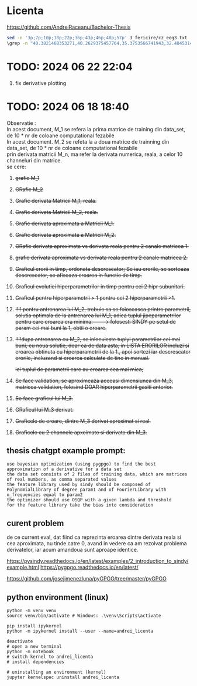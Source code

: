 # Licenta
https://github.com/AndreiRaceanu/Bachelor-Thesis


```bash
sed -n '3p;7p;10p;18p;22p;36p;43p;46p;48p;57p' 3_fericire/cz_eeg3.txt | cut -d, -f1-5
\grep -n "40.3821468353271,40.2629375457764,35.3753566741943,32.4845314025879,36.2694263458252" 3_fericire/cz_eeg3.txt | cut -d, -f1-5
```

# TODO: 2024 06 22 22:04
1. fix derivative plotting

# TODO: 2024 06 18 18:40

Observatie :  
In acest document, M_1 se refera la prima matrice de training din data_set, de 10 * nr de coloane computational fezabile  
In acest document. M_2 se refeta la a doua matrice de trainning din data_set, de 10 * nr de coloane computational fezabile  
prin derivata matricii M_n, ma refer la derivata numerica, reala, a celor 10 channeluri din matrice.  
se cere:

1. ~~grafic M_1~~
2. ~~GRafic M_2~~
3. ~~Grafic derivata Matricii M_1, reala.~~
4. ~~Grafic derivata Matricii M_2, reala.~~
5. ~~Grafic derivata aproximata a Matricii M_1.~~
6. ~~Grafic derivata aproximata a Matricii M_2.~~
7. ~~GRafic derivata aproximata vs derivata reala pentru 2 canale matricea 1.~~
8. ~~grafic derivata aproximata vs derivata reala pentru 2 canale matricea 2.~~
9. ~~Graficul erorii in timp, ordonata descrescator; Se iau erorile, se sorteaza descrescator, se afiseaza eroarea in functie de timp.~~
10. ~~Graficul evolutiei hiperparametrilor in timp pentru cei 2 hipr subunitari.~~
11. ~~Graficul pentru hiperparametrii > 1 pentru cei 2 hiperparametrii >1.~~
12. ~~!!!! pentru antrenarea lui M_2, trebuie sa se foloseasca printre parametrii, solutia optimala de la antrenarea lui M_1, adica tuplul jipeparametrilor pentru care eroarea era minima.----> folosesti SINDY pe setul de param cei mai buni la 1, obtii o eroare.~~
13. ~~!!!!dupa antrenarea cu M_2, se inlocuieste tuplyl parametrilor cei mai buni, cu noua solutie, doar ca de data asta,
in LISTA ERORILOR incluzi si eroarea obtinuta cu hiperparametrii de la 1.,  apoi sortezi iar descrescator erorile, incluzand si eroarea calculata de tine in manual.~~

    ~~iei tuplul de parametrii care au eroarea cea mai mica;~~
14. ~~Se face validation, se aproximeaza aceeasi dimensiunea din M_3, matricea validation, folosind DOAR hiperparametrii gasiti anterior.~~
15. ~~Se face graficul lui M_3.~~
16. ~~GRaficul lui M_3 derivat.~~
17. ~~Graficele de eroare, dintre M_3 derivat aproximat si real.~~
18. ~~Graficele cu 2 channele apxoimate si derivate din M_3.~~



## thesis chatgpt example prompt:
```
use bayesian optimization (using pygpgo) to find the best approximation of a derivative for a data set
the data set consists of 2 files of training data, which are matrices of real numbers, as comma separated values
the feature library used by sindy should be composed of PolynomialLibrary of degree param1 and of FourierLibrary with n_frequencies equal to param2
the optimizer should use OSQP with a given lambda and threshold
for the feature library take the bias into consideration
```


##  curent problem
de ce current eval, dat fiind ca reprezinta eroarea dintre derivata reala si cea aproximata, nu tinde catre 0, 
avand in vedere ca am rezolvat problema derivatelor, iar acum amandoua sunt aproape identice.



https://pysindy.readthedocs.io/en/latest/examples/2_introduction_to_sindy/example.html
https://pygpgo.readthedocs.io/en/latest/

https://github.com/josejimenezluna/pyGPGO/tree/master/pyGPGO

## python environment (linux)
```
python -m venv venv
source venv/bin/activate # Windows: .\venv\Scripts\activate

pip install ipykernel
python -m ipykernel install --user --name=andrei_licenta

deactivate
# open a new terminal
python -m notebook
# switch kernel to andrei_licenta
# install dependencies

# uninstalling an environment (kernel)
jupyter kernelspec uninstall andrei_licenta
```